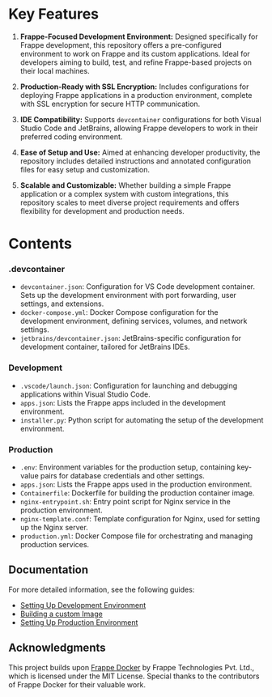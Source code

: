 # Key Features

1. **Frappe-Focused Development Environment:** Designed specifically for Frappe development, this repository offers a pre-configured environment to work on Frappe and its custom applications. Ideal for developers aiming to build, test, and refine Frappe-based projects on their local machines.

2. **Production-Ready with SSL Encryption:** Includes configurations for deploying Frappe applications in a production environment, complete with SSL encryption for secure HTTP communication.

3. **IDE Compatibility:** Supports `devcontainer` configurations for both Visual Studio Code and JetBrains, allowing Frappe developers to work in their preferred coding environment.

4. **Ease of Setup and Use:** Aimed at enhancing developer productivity, the repository includes detailed instructions and annotated configuration files for easy setup and customization.

5. **Scalable and Customizable:** Whether building a simple Frappe application or a complex system with custom integrations, this repository scales to meet diverse project requirements and offers flexibility for development and production needs.

# Contents

### .devcontainer

- `devcontainer.json`: Configuration for VS Code development container. Sets up the development environment with port forwarding, user settings, and extensions.
- `docker-compose.yml`: Docker Compose configuration for the development environment, defining services, volumes, and network settings.
- `jetbrains/devcontainer.json`: JetBrains-specific configuration for development container, tailored for JetBrains IDEs.

### Development

- `.vscode/launch.json`: Configuration for launching and debugging applications within Visual Studio Code.
- `apps.json`: Lists the Frappe apps included in the development environment.
- `installer.py`: Python script for automating the setup of the development environment.

### Production

- `.env`: Environment variables for the production setup, containing key-value pairs for database credentials and other settings.
- `apps.json`: Lists the Frappe apps used in the production environment.
- `Containerfile`: Dockerfile for building the production container image.
- `nginx-entrypoint.sh`: Entry point script for Nginx service in the production environment.
- `nginx-template.conf`: Template configuration for Nginx, used for setting up the Nginx server.
- `production.yml`: Docker Compose file for orchestrating and managing production services.

## Documentation

For more detailed information, see the following guides:

- [Setting Up Development Environment](./documentation/development.md)
- [Building a custom Image](./documentation/image_build.md)
- [Setting Up Production Environment](./documentation/production.md)

## Acknowledgments

This project builds upon [Frappe Docker](https://github.com/frappe/frappe_docker/tree/main) by Frappe Technologies Pvt. Ltd., which is licensed under the MIT License. Special thanks to the contributors of Frappe Docker for their valuable work.
